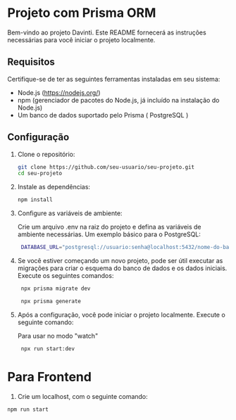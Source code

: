 # Projeto com Prisma ORM

Bem-vindo ao projeto Davinti. Este README fornecerá as instruções necessárias para você iniciar o projeto localmente.

## Requisitos

Certifique-se de ter as seguintes ferramentas instaladas em seu sistema:

- Node.js (https://nodejs.org/)
- npm (gerenciador de pacotes do Node.js, já incluído na instalação do Node.js)
- Um banco de dados suportado pelo Prisma ( PostgreSQL )

## Configuração

1. Clone o repositório:

   ```bash
   git clone https://github.com/seu-usuario/seu-projeto.git
   cd seu-projeto
   ```

2. Instale as dependências:

   ```bash
   npm install
   ```

3. Configure as variáveis de ambiente:

   Crie um arquivo .env na raiz do projeto e defina as variáveis de ambiente necessárias. Um exemplo básico para o PostgreSQL:

   ```bash
    DATABASE_URL="postgresql://usuario:senha@localhost:5432/nome-do-banco"

   ```

4. Se você estiver começando um novo projeto, pode ser útil executar as migrações para criar o esquema do banco de dados e os dados iniciais. Execute os seguintes comandos:

   ```bash
    npx prisma migrate dev

    npx prisma generate
   ```

5. Após a configuração, você pode iniciar o projeto localmente. Execute o seguinte comando:

   Para usar no modo "watch"

   ```bash
    npx run start:dev
   ```

# Para Frontend

1. Crie um localhost, com o seguinte comando:

```bash
npm run start
```
